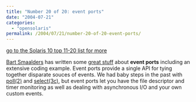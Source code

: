 ```yaml
---
title: "Number 20 of 20: event ports"
date: "2004-07-21"
categories:
  - "opensolaris"
permalink: /2004/07/21/number-20-of-20-event-ports/
---
```


[go to the Solaris 10 top 11-20 list for more](http://dtrace.org/blogs/ahl/the_solaris_10_top_11)

[Bart Smaalders](http://blogs.sun.com/barts) has written some [great stuff](http://blogs.sun.com/roller/page/barts/20040720#entry_2_event_ports) about **event ports** including an extensive coding example. Event ports provide a single API for tying together disparate souces of events. We had baby steps in the past with [poll(2)](http://docs.sun.com/db/doc/817-0691/6mgfmmdr6?a=view) and [select(3c)](http://docs.sun.com/db/doc/817-0692/6mgfnkuos?a=view), but event ports let you have the file descriptor and timer monitoring as well as dealing with asynchronous I/O and your own custom events.
